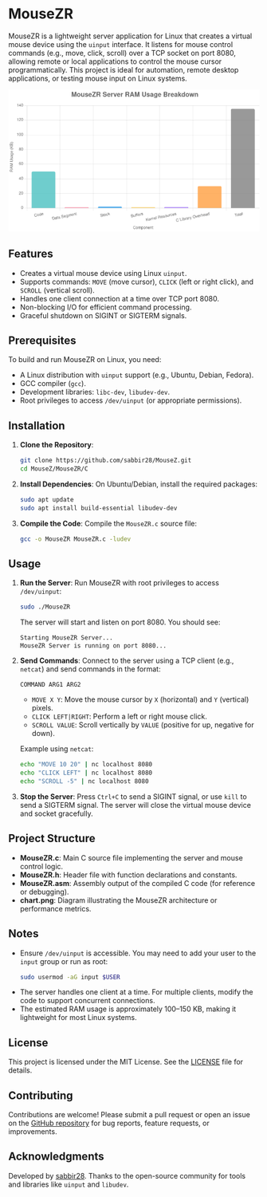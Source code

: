# MouseZR

MouseZR is a lightweight server application for Linux that creates a virtual mouse device using the `uinput` interface. It listens for mouse control commands (e.g., move, click, scroll) over a TCP socket on port 8080, allowing remote or local applications to control the mouse cursor programmatically. This project is ideal for automation, remote desktop applications, or testing mouse input on Linux systems.

![MouseZR Architecture](chart.png)

## Features
- Creates a virtual mouse device using Linux `uinput`.
- Supports commands: `MOVE` (move cursor), `CLICK` (left or right click), and `SCROLL` (vertical scroll).
- Handles one client connection at a time over TCP port 8080.
- Non-blocking I/O for efficient command processing.
- Graceful shutdown on SIGINT or SIGTERM signals.

## Prerequisites
To build and run MouseZR on Linux, you need:
- A Linux distribution with `uinput` support (e.g., Ubuntu, Debian, Fedora).
- GCC compiler (`gcc`).
- Development libraries: `libc-dev`, `libudev-dev`.
- Root privileges to access `/dev/uinput` (or appropriate permissions).

## Installation
1. **Clone the Repository**:
   ```bash
   git clone https://github.com/sabbir28/MouseZ.git
   cd MouseZ/MouseZR/C
   ```

2. **Install Dependencies**:
   On Ubuntu/Debian, install the required packages:
   ```bash
   sudo apt update
   sudo apt install build-essential libudev-dev
   ```

3. **Compile the Code**:
   Compile the `MouseZR.c` source file:
   ```bash
   gcc -o MouseZR MouseZR.c -ludev
   ```

## Usage
1. **Run the Server**:
   Run MouseZR with root privileges to access `/dev/uinput`:
   ```bash
   sudo ./MouseZR
   ```
   The server will start and listen on port 8080. You should see:
   ```
   Starting MouseZR Server...
   MouseZR Server is running on port 8080...
   ```

2. **Send Commands**:
   Connect to the server using a TCP client (e.g., `netcat`) and send commands in the format:
   ```
   COMMAND ARG1 ARG2
   ```
   - `MOVE X Y`: Move the mouse cursor by `X` (horizontal) and `Y` (vertical) pixels.
   - `CLICK LEFT|RIGHT`: Perform a left or right mouse click.
   - `SCROLL VALUE`: Scroll vertically by `VALUE` (positive for up, negative for down).

   Example using `netcat`:
   ```bash
   echo "MOVE 10 20" | nc localhost 8080
   echo "CLICK LEFT" | nc localhost 8080
   echo "SCROLL -5" | nc localhost 8080
   ```

3. **Stop the Server**:
   Press `Ctrl+C` to send a SIGINT signal, or use `kill` to send a SIGTERM signal. The server will close the virtual mouse device and socket gracefully.

## Project Structure
- **MouseZR.c**: Main C source file implementing the server and mouse control logic.
- **MouseZR.h**: Header file with function declarations and constants.
- **MouseZR.asm**: Assembly output of the compiled C code (for reference or debugging).
- **chart.png**: Diagram illustrating the MouseZR architecture or performance metrics.


## Notes
- Ensure `/dev/uinput` is accessible. You may need to add your user to the `input` group or run as root:
  ```bash
  sudo usermod -aG input $USER
  ```
- The server handles one client at a time. For multiple clients, modify the code to support concurrent connections.
- The estimated RAM usage is approximately 100–150 KB, making it lightweight for most Linux systems.

## License
This project is licensed under the MIT License. See the [LICENSE](LICENSE) file for details.

## Contributing
Contributions are welcome! Please submit a pull request or open an issue on the [GitHub repository](https://github.com/sabbir28/MouseZ) for bug reports, feature requests, or improvements.

## Acknowledgments
Developed by [sabbir28](https://github.com/sabbir28). Thanks to the open-source community for tools and libraries like `uinput` and `libudev`.
